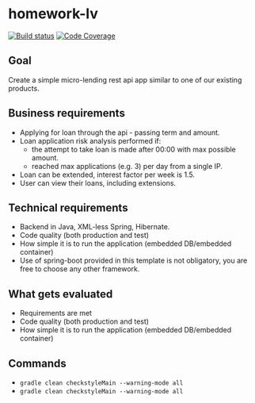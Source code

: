 # homework-lv

[![Build status][travis-image]][travis-url]
[![Code Coverage][codecov-url]][codecov-image]

[travis-url]: https://travis-ci.org/nizami2019/4finance_hw/builds
[travis-image]: https://travis-ci.org/nizami2019/4finance_hw.svg?branch=master
[codecov-url]: https://img.shields.io/codecov/c/github/nizami2019/4finance_hw/master.svg
[codecov-image]: https://codecov.io/github/nizami2019/4finance_hw?branch=master

## Goal

Create a simple micro-lending rest api app similar to one of our existing products.

## Business requirements

- Applying for loan through the api - passing term and amount.
- Loan application risk analysis performed if:
    * the attempt to take loan is made after 00:00 with max possible amount.
    * reached max applications (e.g. 3) per day from a single IP.
- Loan can be extended, interest factor per week is 1.5.
- User can view their loans, including extensions.

## Technical requirements

- Backend in Java, XML-less Spring, Hibernate.
- Code quality (both production and test)
- How simple it is to run the application (embedded DB/embedded container)
- Use of spring-boot provided in this template is not obligatory, you are free to choose any other framework.

## What gets evaluated

- Requirements are met
- Code quality (both production and test)
- How simple it is to run the application (embedded DB/embedded container)

## Commands

- ```gradle clean checkstyleMain --warning-mode all```
- ```gradle clean checkstyleMain --warning-mode all```